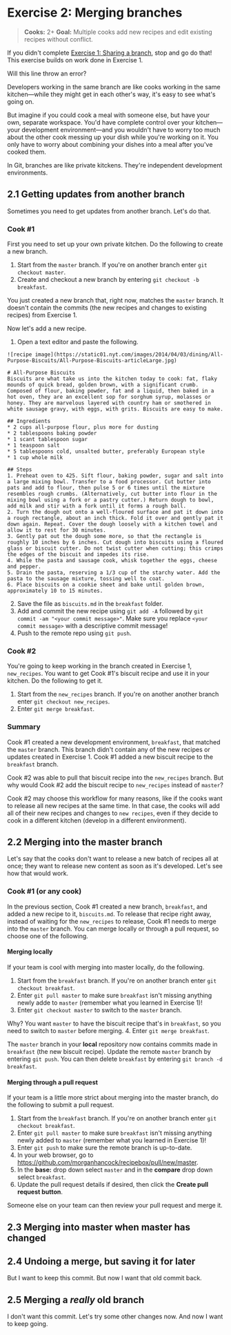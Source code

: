 # Exercise 2: Merging branches
> **Cooks:** 2+ **Goal:** Multiple cooks add new recipes and edit existing recipes without conflict.

If you didn't complete [Exercise 1: Sharing a branch](Merging_exercise_1.md), stop and go do that! This exercise builds on work done in Exercise 1.

Will this line throw an error?

Developers working in the same branch are like cooks working in the same kitchen—while they might get in each other's way, it's easy to see what's going on.

But imagine if you could cook a meal with someone else, but have your own, separate workspace. You'd have complete control over your kitchen—your development environment—and you wouldn't have to worry too much about the other cook messing up your dish while you're working on it. You only have to worry about combining your dishes into a meal after you've cooked them.

In Git, branches are like private kitckens. They're independent development environments.

## 2.1 Getting updates from another branch
Sometimes you need to get updates from another branch. Let's do that.

### Cook #1
First you need to set up your own private kitchen. Do the following to create a new branch.

1. Start from the `master` branch. If you're on another branch enter `git checkout master`. 
2. Create and checkout a new branch by entering `git checkout -b breakfast`.

You just created a new branch that, right now, matches the `master` branch. It doesn't contain the commits (the new recipes and changes to existing recipes) from Exercise 1.

Now let's add a new recipe.

1. Open a text editor and paste the following.
 ```
![recipe image](https://static01.nyt.com/images/2014/04/03/dining/All-Purpose-Biscuits/All-Purpose-Biscuits-articleLarge.jpg)

# All-Purpose Biscuits
Biscuits are what take us into the kitchen today to cook: fat, flaky mounds of quick bread, golden brown, with a significant crumb. Composed of flour, baking powder, fat and a liquid, then baked in a hot oven, they are an excellent sop for sorghum syrup, molasses or honey. They are marvelous layered with country ham or smothered in white sausage gravy, with eggs, with grits. Biscuits are easy to make.

## Ingredients
* 2 cups all-purpose flour, plus more for dusting
* 2 tablespoons baking powder
* 1 scant tablespoon sugar
* 1 teaspoon salt
* 5 tablespoons cold, unsalted butter, preferably European style
* 1 cup whole milk

## Steps
1. Preheat oven to 425. Sift flour, baking powder, sugar and salt into a large mixing bowl. Transfer to a food processor. Cut butter into pats and add to flour, then pulse 5 or 6 times until the mixture resembles rough crumbs. (Alternatively, cut butter into flour in the mixing bowl using a fork or a pastry cutter.) Return dough to bowl, add milk and stir with a fork until it forms a rough ball.
2. Turn the dough out onto a well-floured surface and pat it down into a rough rectangle, about an inch thick. Fold it over and gently pat it down again. Repeat. Cover the dough loosely with a kitchen towel and allow it to rest for 30 minutes.
3. Gently pat out the dough some more, so that the rectangle is roughly 10 inches by 6 inches. Cut dough into biscuits using a floured glass or biscuit cutter. Do not twist cutter when cutting; this crimps the edges of the biscuit and impedes its rise.
4. While the pasta and sausage cook, whisk together the eggs, cheese and pepper.
5. Drain the pasta, reserving a 1/3 cup of the starchy water. Add the pasta to the sausage mixture, tossing well to coat.
6. Place biscuits on a cookie sheet and bake until golden brown, approximately 10 to 15 minutes.
```
2. Save the file as `biscuits.md` in the `breakfast` folder. 
3. Add and commit the new recipe using `git add -A` followed by `git commit -am "<your commit message>"`. Make sure you replace `<your commit message>` with a descriptive commit message!
4. Push to the remote repo using `git push`.

### Cook #2
You're going to keep working in the branch created in Exercise 1, `new_recipes`. You want to get Cook #1's biscuit recipe and use it in your kitchen. Do the following to get it.

1. Start from the `new_recipes` branch. If you're on another another branch enter `git checkout new_recipes`.
2. Enter `git merge breakfast`.

### Summary
Cook #1 created a new development environment, `breakfast`, that matched the `master` branch. This branch didn't contain any of the new recipes or updates created in Exercise 1. Cook #1 added a new biscuit recipe to the `breakfast` branch. 

Cook #2 was able to pull that biscuit recipe into the `new_recipes` branch. But why would Cook #2 add the biscuit recipe to `new_recipes` instead of `master`? 

Cook #2 may choose this workflow for many reasons, like if the cooks want to release all new recipes at the same time. In that case, the cooks will add all of their new recipes and changes to `new recipes`, even if they decide to cook in a different kitchen (develop in a different environment). 

## 2.2 Merging into the master branch
Let's say that the cooks don't want to release a new batch of recipes all at once; they want to release new content as soon as it's developed. Let's see how that would work.

### Cook #1 (or any cook)
In the previous section, Cook #1 created a new branch, `breakfast`, and added a new recipe to it, `biscuits.md`. To release that recipe right away, instead of waiting for the `new_recipes` to release, Cook #1 needs to merge into the `master` branch. You can merge locally or through a pull request, so choose one of the following.

#### Merging locally
If your team is cool with merging into master locally, do the following.

1. Start from the `breakfast` branch. If you're on another branch enter `git checkout breakfast`.
2. Enter `git pull master` to make sure `breakfast` isn't missing anything newly adde to `master` (remember what you learned in Exercise 1)!
3. Enter `git checkout master` to switch to the `master` branch. 
  
  Why? You want `master` to have the biscuit recipe that's in `breakfast`, so you need to switch to `master` before merging.
4. Enter `git merge breakfast`.

The `master` branch in your **local** repository now contains commits made in `breakfast` (the new biscuit recipe). Update the remote `master` branch by entering `git push`. You can then delete `breakfast` by entering `git branch -d breakfast`.

#### Merging through a pull request
If your team is a little more strict about merging into the master branch, do the following to submit a pull request.

1. Start from the `breakfast` branch. If you're on another branch enter `git checkout breakfast`.
2. Enter `git pull master` to make sure `breakfast` isn't missing anything newly added to `master` (remember what you learned in Exercise 1)!
3. Enter `git push` to make sure the remote branch is up-to-date.
4. In your web browser, go to <https://github.com/morganhancock/recipebox/pull/new/master>.
5. In the **base:** drop down select `master` and in the **compare** drop down select `breakfast`.
6. Update the pull request details if desired, then click the **Create pull request button**.

Someone else on your team can then review your pull request and merge it.

## 2.3 Merging into master when master has changed

## 2.4 Undoing a merge, but saving it for later
But I want to keep this commit.
But now I want that old commit back.

## 2.5 Merging a *really* old branch
I don't want this commit.
Let's try some other changes now.
And now I want to keep going. 